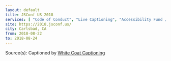 ```yaml
---
layout: default
title: JSConf US 2018
services: [ "Code of Conduct", "Live Captioning", "Accessibility Fund / Pledge / Statement", "Financial Aid / Scholarships", "Mobility Access", "Service Animals Welcome", "Dietary Accommodation" ]
site: https://2018.jsconf.us/
city: Carlsbad, CA
from: 2018-08-22
to: 2018-08-24
---
```


Source(s): Captioned by [White Coat Captioning](http://www.whitecoatcaptioning.com/)